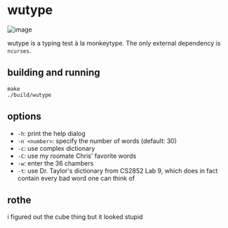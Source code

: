 # wutype
![image](https://github.com/MSOE-Rothe/final-project-xiugaze/assets/12285557/7a0bcec9-aa0b-4275-9ac6-c55f8d54f4c8)

wutype is a typing test à la monkeytype. The only external dependency is `ncurses`. 
## building and running
```
make
./build/wutype
```
## options
- `-h`: print the help dialog
- `-n <number>`: specify the number of words (default: 30)
- `-c`: use complex dictionary
- `-C`: use my roomate Chris' favorite words
- `-w`: enter the 36 chambers
- `-t`: use Dr. Taylor's dictionary from CS2852 Lab 9, which does in fact contain every bad word one can think of

## rothe
i figured out the cube thing but it looked stupid
